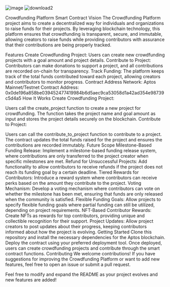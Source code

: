![image](https://github.com/user-attachments/assets/0c455b29-a5ea-46bd-93ab-9cca15b5ad53)
![download2](https://github.com/user-attachments/assets/b4e6e8bc-3b04-4fcf-b28c-e8892ccbc375)

Crowdfunding Platform Smart Contract
Vision
The Crowdfunding Platform project aims to create a decentralized way for individuals and organizations to raise funds for their projects. By leveraging blockchain technology, this platform ensures that crowdfunding is transparent, secure, and immutable, allowing creators to raise funds while providing contributors with assurance that their contributions are being properly tracked.

Features
Create Crowdfunding Project: Users can create new crowdfunding projects with a goal amount and project details.
Contribute to Project: Contributors can make donations to support a project, and all contributions are recorded on-chain for transparency.
Track Funding: The platform keeps track of the total funds contributed toward each project, allowing creators and contributors to monitor progress.
Contract Address
Network: Aptos Mainnet/Testnet
Contract Address: 0x0de196a858be039452477419984b6d5aec9ca53058d1a42ad354e98739c5d4a5
How It Works
Create Crowdfunding Project:

Users call the create_project function to create a new project for crowdfunding.
The function takes the project name and goal amount as input and stores the project details securely on the blockchain.
Contribute to Project:

Users can call the contribute_to_project function to contribute to a project.
The contract updates the total funds raised for the project and ensures the contributions are recorded immutably.
Future Scope
Milestone-Based Funding Release: Implement a milestone-based funding release system, where contributions are only transferred to the project creator when specific milestones are met.
Refund for Unsuccessful Projects: Add functionality to allow contributors to receive refunds if the project does not reach its funding goal by a certain deadline.
Tiered Rewards for Contributors: Introduce a reward system where contributors can receive perks based on the amount they contribute to the project.
Voting Mechanism: Develop a voting mechanism where contributors can vote on whether the milestone has been met, ensuring that funds are only released when the community is satisfied.
Flexible Funding Goals: Allow projects to specify flexible funding goals where partial funding can still be utilized, depending on project requirements.
NFT-Based Contributor Rewards: Create NFTs as rewards for top contributors, providing unique and collectible recognition for their support.
Project Updates: Allow project creators to post updates about their progress, keeping contributors informed about how the project is evolving.
Getting Started
Clone this repository and install the necessary dependencies for the Aptos blockchain.
Deploy the contract using your preferred deployment tool.
Once deployed, users can create crowdfunding projects and contribute through the smart contract functions.
Contributing
We welcome contributions! If you have suggestions for improving the Crowdfunding Platform or want to add new features, feel free to open an issue or submit a pull request.

Feel free to modify and expand the README as your project evolves and new features are added!
